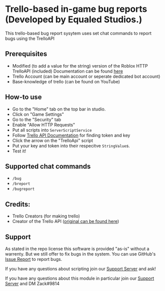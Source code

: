 # Trello-based in-game bug reports (Developed by Equaled Studios.)

This trello-based bug report sysytem uses set chat commands to report bugs using the TrelloAPI

## Prerequisites

- Modified (to add a value for the string) version of the Roblox HTTP TrelloAPI (included) Documentation can be found [here](https://devforum.roblox.com/t/roblox-to-trello-guide/151887)
- Trello Account (can be main account or seperate dedicated bot account)
- Base-knowledge of trello (can be found on YouTube)
	
## How-to use
- Go to the "Home" tab on the top bar in studio.
- Click on "Game Settings"
- Go to the "Security" tab
- Enable "Allow HTTP Requests"
- Put all scripts into `ServerScriptService`
- Follow [Trello API Documentation]((https://devforum.roblox.com/t/roblox-to-trello-guide/151887)) for finding token and key
- Click the arrow on the "TrelloApi" script
- Put your key and token into their respecitve `StringValue`s.
- Test it!
		
## Supported chat commands
- `/bug`
- `/breport`
- `/bugreport`
		
## Credits:
- Trello Creators (for making trello)
- Creator of the Trello API ([original can be found here](https://www.roblox.com/library/214265621/Trello-API-Original))
		
## Support
As stated in the repo license this software is provided "as-is" without a warrenty. But we still offer to fix bugs in the system. You can use GitHub's [Issue Report](https://github.com/Apraxed/ApraxRobloxModules/issues/new?assignees=Apraxed&labels=bug&template=bug_report.md&title=%5BBUG%5D) to report bugs.

If you have any questions about scripting join our [Support Server](https://discord.gg/AeDQm7Vu7M) and ask!

If you have any questions about this module in particular join our [Support Server](https://discord.gg/AeDQm7Vu7M) and DM Zаck#9814
